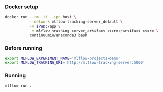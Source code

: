 
### Docker setup

```bash
docker run --rm -it --ipc host \
           --network mlflow-tracking-server_default \
           -v $PWD:/app \
           -v mlflow-tracking-server_artifact-store:/artifact-store \
           continuumio/anaconda3 bash
```

### Before running

```bash
export MLFLOW_EXPERIMENT_NAME='mlflow-projects-demo'
export MLFLOW_TRACKING_URI='http://mlflow-tracking-server:5000'
```

### Running

```bash
mlflow run .
```
